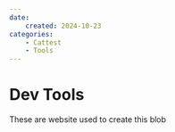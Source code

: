 ```yaml
---
date:
    created: 2024-10-23
categories: 
    - Cattest
    - Tools
---
```


# Dev Tools

These are website used to create this blob

